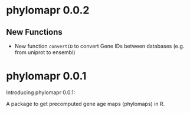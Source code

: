phylomapr 0.0.2
===========

## New Functions
- New function `convertID` to convert Gene IDs between databases (e.g. from uniprot to ensembl)

phylomapr 0.0.1
===========

Introducing phylomapr 0.0.1:

A package to get precomputed gene age maps (phylomaps) in R.
